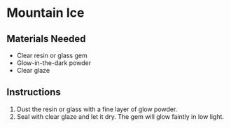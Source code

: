 # Mountain Ice

## Materials Needed

- Clear resin or glass gem
- Glow-in-the-dark powder
- Clear glaze

## Instructions

1. Dust the resin or glass with a fine layer of glow powder.
2. Seal with clear glaze and let it dry. The gem will glow faintly in low light.